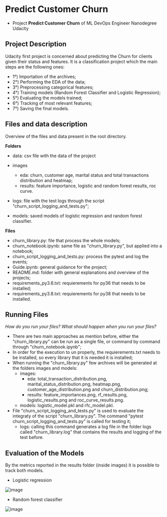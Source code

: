 # Predict Customer Churn

- Project **Predict Customer Churn** of ML DevOps Engineer Nanodegree Udacity

## Project Description
Udacity first project is concerned about predicting the Churn for clients given their status and features.
It is a classification project which the main steps are the following ones:

- 1°) Importation of the archives;
- 2°) Performing the EDA of the data;
- 3°) Preprocessing categorical features;
- 4°) Training models (Random Forest Classifier and Logistic Regression);
- 5°) Evaluating the models trained;
- 6°) Tracking of most relevant features;
- 7°) Saving the final models.

## Files and data description
Overview of the files and data present in the root directory.

**Folders**
- data: csv file with the data of the project

- images
  - eda: churn, customer age, marital status and total transactions distribution and heatmap;
  - results: feature importance, logistic and random forest results, roc curve.

- logs: file with the test logs through the script "churn_script_logging_and_tests.py";

- models: saved models of logistic regression and random forest classifier.

**Files**
- churn_library.py: file that process the whole models;
- churn_notebook.ipynb: same file as "churn_library.py", but applied into a notebook;
- churn_script_logging_and_tests.py: process the pytest and log the events;
- Guide.ipynb: general guidance for the project;
- README.md: folder with general explanations and overview of the projects;
- requirements_py3.6.txt: requierements for py36 that needs to be installed;
- requirements_py3.8.txt: requierements for py38 that needs to be installed.


## Running Files
*How do you run your files? What should happen when you run your files?*
  - There are two main approaches as mention before, either the "churn_library.py" can be run as a single file, or command by command through "churn_notebook.ipynb";
  - In order for the execution to un properly, the requierements.txt needs to be installed, so every library that it is needed it is installed;
  - When running the "churn_library.py" few archives will be generated at the folders images and models:
    - images:
      - eda: total_transaction_distribution.png, marital_status_distribution.png, heatmap.png, customer_age_distribution.png and churn_distribution.png;
      - results: feature_importances.png, rf_results.png, logistic_results.png and roc_curve_results.png.
    - models: logistic_model.pkl and rfc_model.pkl.
  - File "churn_script_logging_and_tests.py" is used to evaluate the integraty of the script "churn_library.py". The command "pytest churn_script_logging_and_tests.py" is called for testing it;
    - logs: calling this command generates a log file in the folder logs called "churn_library.log" that contains the results and logging of the test before.

## Evaluation of the Models
By the metrics reported in the results folder (inside images) it is possible to track both models.
- Logistic regression

![image](https://github.com/VD-git/CleanCode/assets/85261454/bfd12631-77bb-4cff-84a9-60ded437d90a)
- Random forest classifier

![image](https://github.com/VD-git/CleanCode/assets/85261454/3f99c863-2ee7-4b44-af1c-811b446b38cc)





